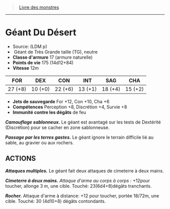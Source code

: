 ﻿> [Livre des monstres](tome_of_beasts.md)

---

# Géant Du Désert

- Source: (LDM p)
-  Géant de Très Grande taille (TG), neutre
- **Classe d'armure** 17 (armure naturelle)
- **Points de vie** 175 (14d12+84)
- **Vitesse** 12m

|FOR|DEX|CON|INT|SAG|CHA|
|---|---|---|---|---|---|
|27 (+8)|10 (+0)|22 (+6)|13 (+1)|18 (+4)|15 (+2)|

- **Jets de sauvegarde** For +12, Con +10, Cha +6
- **Compétences** Perception +8, Discrétion +4, Survie +8
- **Immunité contre les dégâts** de feu

**_Camouflage sablonneux._** Le géant est avantagé sur les tests de Dextérité (Discrétion) pour se cacher en zone sablonneuse.

**_Passage par les terres gastes._** Le géant ignore le terrain difficile lié au sable, au gravier ou aux rochers.

## ACTIONS

**_Attaques multiples._** Le géant fait deux attaques de cimeterre à deux mains.

**_Cimeterre à deux mains._** _Attaque d'arme au corps à corps :_ +12pour toucher, allonge 3 m, une cible. Touché:
23(6d4+8)dégâts tranchants.

**_Rocher._** Attaque d'arme à distance: +12 pour toucher, portée 18/72m, une cible. Touché: 30 (4d10+8) dégâts contondants.

